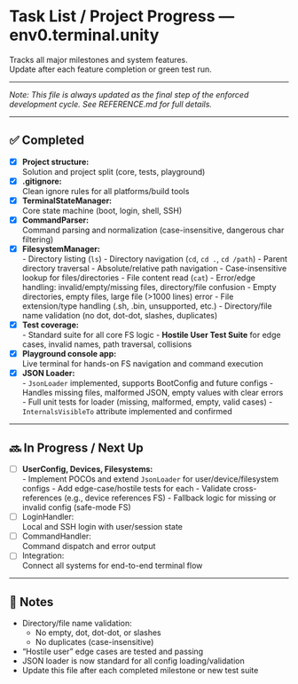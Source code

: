 # Task List / Project Progress — env0.terminal.unity

Tracks all major milestones and system features.  
Update after each feature completion or green test run.

---

_Note: This file is always updated as the final step of the enforced development cycle. See REFERENCE.md for full details._

---

## ✅ Completed

- [x] **Project structure:**  
      Solution and project split (core, tests, playground)
- [x] **.gitignore:**  
      Clean ignore rules for all platforms/build tools
- [x] **TerminalStateManager:**  
      Core state machine (boot, login, shell, SSH)
- [x] **CommandParser:**  
      Command parsing and normalization (case-insensitive, dangerous char filtering)
- [x] **FilesystemManager:**  
      - Directory listing (`ls`)
      - Directory navigation (`cd`, `cd .`, `cd /path`)
      - Parent directory traversal
      - Absolute/relative path navigation
      - Case-insensitive lookup for files/directories
      - File content read (`cat`)
      - Error/edge handling: invalid/empty/missing files, directory/file confusion
      - Empty directories, empty files, large file (>1000 lines) error
      - File extension/type handling (.sh, .bin, unsupported, etc.)
      - Directory/file name validation (no dot, dot-dot, slashes, duplicates)
- [x] **Test coverage:**  
      - Standard suite for all core FS logic
      - **Hostile User Test Suite** for edge cases, invalid names, path traversal, collisions
- [x] **Playground console app:**  
      Live terminal for hands-on FS navigation and command execution
- [x] **JSON Loader:**  
      - `JsonLoader` implemented, supports BootConfig and future configs
      - Handles missing files, malformed JSON, empty values with clear errors
      - Full unit tests for loader (missing, malformed, empty, valid cases)
      - `InternalsVisibleTo` attribute implemented and confirmed

---

## 🔜 In Progress / Next Up

- [ ] **UserConfig, Devices, Filesystems:**  
      - Implement POCOs and extend `JsonLoader` for user/device/filesystem configs
      - Add edge-case/hostile tests for each
      - Validate cross-references (e.g., device references FS)
      - Fallback logic for missing or invalid config (safe-mode FS)
- [ ] LoginHandler:  
      Local and SSH login with user/session state
- [ ] CommandHandler:  
      Command dispatch and error output
- [ ] Integration:  
      Connect all systems for end-to-end terminal flow

---

## 📝 Notes

- Directory/file name validation:  
  - No empty, dot, dot-dot, or slashes  
  - No duplicates (case-insensitive)
- “Hostile user” edge cases are tested and passing
- JSON loader is now standard for all config loading/validation
- Update this file after each completed milestone or new test suite
